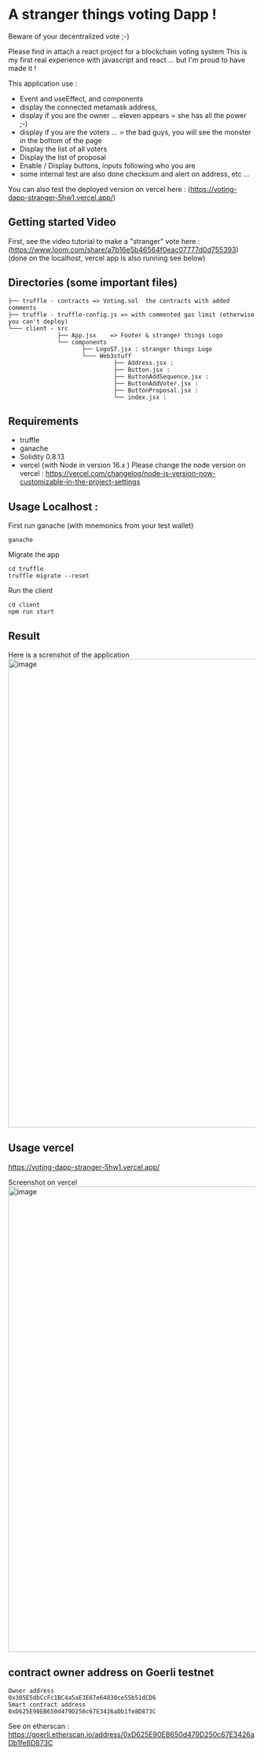 # A stranger things voting Dapp !

Beware of your decentralized vote ;-)

Please find in attach a react project for a blockchain voting system 
This is my first real experience with javascript and react ... but I'm proud to have made it !

This application use : 
* Event and useEffect, and components 
* display the connected metamask address, 
* display if you are the owner ...  eleven appears = she has all the power ;-)
* display if you are the voters ... = the bad guys, you will see the monster in the bottom of the page 
* Display the list of all voters 
* Display the list of proposal 
* Enable / Display buttons, inputs following who you are
* some internal test are also done checksum and alert on address, etc ... 

You can also test the deployed version on vercel here : (https://voting-dapp-stranger-5hw1.vercel.app/)
## Getting started Video 

First, see the video tutorial to make a "stranger" vote here : (https://www.loom.com/share/a7b16e5b46564f0eac07777d0d755393)
(done on the localhost, vercel app is also running see below)

## Directories (some important files)
```
├── truffle - contracts => Voting.sol  the contracts with added comments 
├── truffle - truffle-config.js => with commented gas limit (otherwise you can't deploy) 
└─── client - src 
              ├── App.jsx    => Footer & stranger things Logo 
              └── components 
                     ├── LogoST.jsx : stranger things Logo 
                     └─── Web3stuff
                              ├── Address.jsx : 
                              ├── Button.jsx : 
                              ├── ButtonAddSequence.jsx : 
                              ├── ButtonAddVoter.jsx : 
                              ├── ButtonProposal.jsx : 
                              └── index.jsx : 
```                              

## Requirements 

* truffle 
* ganache 
* Solidity 0.8.13
* vercel (with Node in version 16.x )
Please change the node version on vercel : 
https://vercel.com/changelog/node-js-version-now-customizable-in-the-project-settings


## Usage Localhost : 

First run ganache (with mnemonics from your test wallet)
```
ganache
```
Migrate the app 
```
cd truffle 
truffle migrate --reset
```
Run the client 
```
cd client
npm run start
```

## Result

Here is a screnshot of the application 
<img width="953" alt="image" src="https://user-images.githubusercontent.com/23697098/203336362-ce30b4fc-5d5f-410c-98b1-d8e278a029dd.png">


## Usage vercel 

https://voting-dapp-stranger-5hw1.vercel.app/

Screenshot on vercel 
<img width="947" alt="image" src="https://user-images.githubusercontent.com/23697098/203451974-7b4daa50-01f6-47d6-8b88-e2f4c4f5c902.png">


## contract owner address on Goerli testnet 
```
Owner address
0x305E5dbCcFc1BC4a5aE3E67e64830ce55b51dCD6
Smart contract address
0xD625E90EB650d479D250c67E3426aDb1fe8D873C
```
See on etherscan : https://goerli.etherscan.io/address/0xD625E90EB650d479D250c67E3426aDb1fe8D873C

